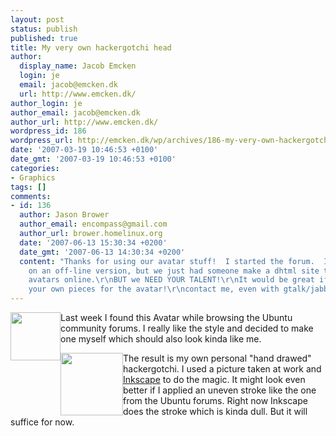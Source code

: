 ```yaml
---
layout: post
status: publish
published: true
title: My very own hackergotchi head
author:
  display_name: Jacob Emcken
  login: je
  email: jacob@emcken.dk
  url: http://www.emcken.dk/
author_login: je
author_email: jacob@emcken.dk
author_url: http://www.emcken.dk/
wordpress_id: 186
wordpress_url: http://emcken.dk/wp/archives/186-my-very-own-hackergotchi-head.html
date: '2007-03-19 10:46:53 +0100'
date_gmt: '2007-03-19 10:46:53 +0100'
categories:
- Graphics
tags: []
comments:
- id: 136
  author: Jason Brower
  author_email: encompass@gmail.com
  author_url: brower.homelinux.org
  date: '2007-06-13 15:30:34 +0200'
  date_gmt: '2007-06-13 14:30:34 +0200'
  content: "Thanks for using our avatar stuff!  I started the forum.  I am working
    on an off-line version, but we just had someone make a dhtml site to do the the
    avatars online.\r\nBUT we NEED YOUR TALENT!\r\nIt would be great if you added
    your own pieces for the avatar!\r\ncontact me, even with gtalk/jabber\r\nencompass@gmail.com"
---
```

<img width='80' height='77' style="float: left;" src="/public/media/ubuntu_forum_avatar.gif" alt="" />Last week I found this Avatar while browsing the Ubuntu community forums.  I really like the style and decided to make one myself which should also look kinda like me.

<img width='100' height='100' style="float: left;" src="/public/media/hackergotchi.png" alt="" />The result is my own personal "hand drawed" hackergotchi. I used a picture taken at work and [Inkscape][1] to do the magic. It might look even better if I applied an uneven stroke like the one from the Ubuntu forums. Right now Inkscape does the stroke which is kinda dull. But it will suffice for now.

[1]: http://www.inkscape.org/

